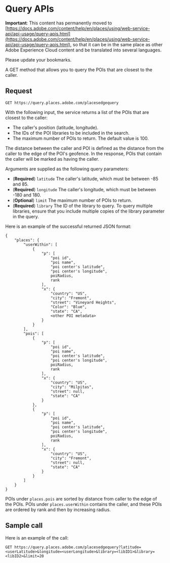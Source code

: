 # Query APIs

**Important**: This content has permanently moved to [https://docs.adobe.com/content/help/en/places/using/web-service-api/api-usage/query-apis.html](https://docs.adobe.com/content/help/en/places/using/web-service-api/api-usage/query-apis.html), so that it can be in the same place as other Adobe Experience Cloud content and be translated into several languages.

Please update your bookmarks.

A GET method that allows you to query the POIs that are closest to the caller.

## Request

```text
GET https://query.places.adobe.com/placesedgequery
```

With the following input, the service returns a list of the POIs that are closest to the caller:

* The caller's position \(latitude, longitude\).
* The IDs of the POI libraries to be included in the search.
* The maximum number of POIs to return.  The default value is 100. 

 The distance between the caller and POI is defined as the distance from the caller to the edge of the POI's geofence. In the response, POIs that contain the caller will be marked as having the caller.

Arguments are supplied as the following query parameters:

* \(**Required**\) `latitude` The caller's latitude, which must be between -85 and 85.  
* \(**Required**\) `longitude` The caller's longitude, which must be between -180 and 180. 
* \(**Optional**\) `limit` The maximum number of POIs to return.  
* \(**Required**\) `library` The ID of the library to query. To query multiple libraries, ensure that you include multiple copies of the library parameter in the query.

Here is an example of the successful returned JSON format:

```markup
{
    "places": {
        "userWithin": [
            {
                "p": [
                    "poi id",
                    "poi name",
                    "poi center's latitude",
                    "poi center's longitude",
                    poiRadius,
                    rank
                ],
                "x": {
                    "country": "US",
                    "city": "Fremont",
                    "street": "Vineyard Heights",
                    "Color": "Blue",
                    "state": "CA",
                    <other POI metadata>
                }
            }
        ],
        "pois": [
            {
                "p": [
                    "poi id",
                    "poi name",
                    "poi center's latitude",
                    "poi center's longitude",
                    poiRadius,
                    rank
                ],
                "x": {
                    "country": "US",
                    "city": "Milpitas",
                    "street": null,
                    "state": "CA"
                }
            },
            {
                "p": [
                    "poi id",
                    "poi name",
                    "poi center's latitude",
                    "poi center's longitude",
                    poiRadius,
                    rank
                ],
                "x": {
                    "country": "US",
                    "city": "Fremont",
                    "street": null,
                    "state": "CA"
                }
            }
        ]
    }
}
```

 POIs under `places.pois` are sorted by distance from caller to the edge of the POIs. POIs under `places.userWithin` contains the caller, and these POIs are ordered by rank and then by increasing radius.

## Sample call

Here is an example of the call:

```text
GET https://query.places.adobe.com/placesedgequery?latitude=<userLatitude>&longitude=<userLongitude>&library=<libID1>&library=<libID2>&limit=20
```

